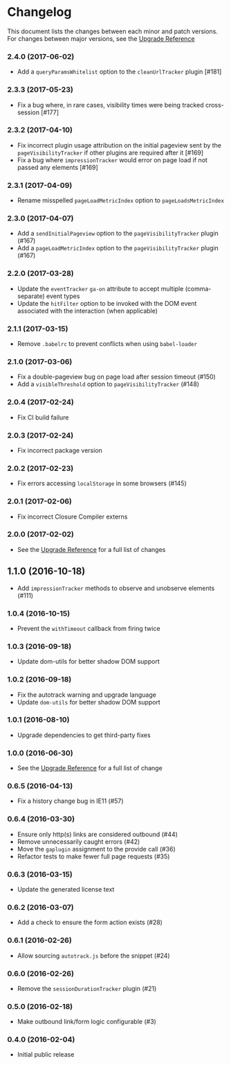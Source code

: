 # Changelog

This document lists the changes between each minor and patch versions. For changes between major versions, see the [Upgrade Reference](/docs/upgrading.md)

### 2.4.0 (2017-06-02)

- Add a `queryParamsWhitelist` option to the `cleanUrlTracker` plugin [#181]

### 2.3.3 (2017-05-23)

- Fix a bug where, in rare cases, visibility times were being tracked cross-session [#177]

### 2.3.2 (2017-04-10)

- Fix incorrect plugin usage attribution on the initial pageview sent by the `pageVisibilityTracker` if other plugins are required after it [#169]
- Fix a bug where `impressionTracker` would error on page load if not passed any elements [#169]

### 2.3.1 (2017-04-09)

- Rename misspelled `pageLoadMetricIndex` option to `pageLoadsMetricIndex`

### 2.3.0 (2017-04-07)

- Add a `sendInitialPageview` option to the `pageVisibilityTracker` plugin (#167)
- Add a `pageLoadMetricIndex` option to the `pageVisibilityTracker` plugin (#167)

### 2.2.0 (2017-03-28)

- Update the `eventTracker` `ga-on` attribute to accept multiple (comma-separate) event types
- Update the `hitFilter` option to be invoked with the DOM event associated with the interaction (when applicable)

### 2.1.1 (2017-03-15)

- Remove `.babelrc` to prevent conflicts when using `babel-loader`

### 2.1.0 (2017-03-06)

- Fix a double-pageview bug on page load after session timeout (#150)
- Add a `visibleThreshold` option to `pageVisibilityTracker` (#148)

### 2.0.4 (2017-02-24)

- Fix CI build failure

### 2.0.3 (2017-02-24)

- Fix incorrect package version

### 2.0.2 (2017-02-23)

- Fix errors accessing `localStorage` in some browsers (#145)

### 2.0.1 (2017-02-06)

- Fix incorrect Closure Compiler externs

### 2.0.0 (2017-02-02)

- See the [Upgrade Reference](/docs/upgrading.md) for a full list of changes

## 1.1.0 (2016-10-18)

- Add `impressionTracker` methods to observe and unobserve elements (#111)

### 1.0.4 (2016-10-15)

- Prevent the `withTimeout` callback from firing twice

### 1.0.3 (2016-09-18)

- Update dom-utils for better shadow DOM support

### 1.0.2 (2016-09-18)

- Fix the autotrack warning and upgrade language
- Update `dom-utils` for better shadow DOM support

### 1.0.1 (2016-08-10)

- Upgrade dependencies to get third-party fixes

### 1.0.0 (2016-06-30)

- See the [Upgrade Reference](/docs/upgrading.md) for a full list of change

### 0.6.5 (2016-04-13)

- Fix a history change bug in IE11 (#57)

### 0.6.4 (2016-03-30)

- Ensure only http(s) links are considered outbound (#44)
- Remove unnecessarily caught errors (#42)
- Move the `gaplugin` assignment to the provide call (#36)
- Refactor tests to make fewer full page requests (#35)

### 0.6.3 (2016-03-15)

- Update the generated license text

### 0.6.2 (2016-03-07)

- Add a check to ensure the form action exists (#28)

### 0.6.1 (2016-02-26)

- Allow sourcing `autotrack.js` before the snippet (#24)

### 0.6.0 (2016-02-26)

- Remove the `sessionDurationTracker` plugin (#21)

### 0.5.0 (2016-02-18)

- Make outbound link/form logic configurable (#3)

### 0.4.0 (2016-02-04)

- Initial public release
